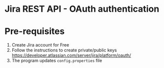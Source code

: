 # Jira REST API - OAuth authentication

# Pre-requisites

1. Create Jira account for Free
2. Follow the instructions to create private/public keys https://developer.atlassian.com/server/jira/platform/oauth/
3. The program updates `config.properties` file

